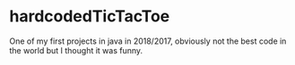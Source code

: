# hardcodedTicTacToe
One of my first projects in java in 2018/2017, obviously not the best code in the world but I thought it was funny.

